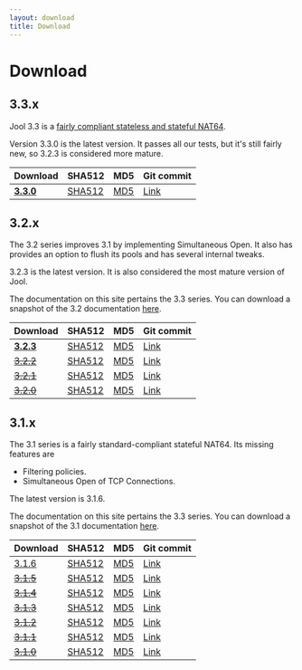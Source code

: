 ```yaml
---
layout: download
title: Download
---
```


# Download

<!--
	BTW: These links are absolute because we don't version track the files.
	If they were relative, they would break when the documentation is
	generated manually.
-->

## 3.3.x

Jool 3.3 is a [fairly compliant stateless and stateful NAT64](intro-jool.html#compliance).

Version 3.3.0 is the latest version. It passes all our tests, but it's still fairly new, so 3.2.3 is considered more mature.

| Download | SHA512 | MD5| Git commit |
|----------|--------|----|------------|
| **[3.3.0](https://www.jool.mx/download/Jool-3.3.0.zip)** | [SHA512](https://www.jool.mx/download/Jool-3.3.0.sha) | [MD5](https://www.jool.mx/download/Jool-3.3.0.md5) | <a href="TODO" target="_blank">Link</a> |

## 3.2.x

The 3.2 series improves 3.1 by implementing Simultaneous Open. It also has provides an option to flush its pools and has several internal tweaks.

3.2.3 is the latest version. It is also considered the most mature version of Jool.

The documentation on this site pertains the 3.3 series. You can download a snapshot of the 3.2 documentation [here](https://www.jool.mx/download/Jool-3.2-doc.zip).

| Download | SHA512 | MD5| Git commit |
|----------|--------|----|------------|
| **[3.2.3](https://www.jool.mx/download/Jool-3.2.3.zip)** | [SHA512](https://www.jool.mx/download/Jool-3.2.3.sha) | [MD5](https://www.jool.mx/download/Jool-3.2.3.md5) | <a href="TODO" target="_blank">Link</a> |
| <del>[3.2.2](https://www.jool.mx/download/Jool-3.2.2.zip)</del> | [SHA512](https://www.jool.mx/download/Jool-3.2.2.sha) | [MD5](https://www.jool.mx/download/Jool-3.2.2.md5) | <a href="https://github.com/NICMx/NAT64/tree/3025ec2ddf9dd3095943f473c0d0c4cecb699969" target="_blank">Link</a> |
| <del>[3.2.1](https://www.jool.mx/download/Jool-3.2.1.zip)</del> | [SHA512](https://www.jool.mx/download/Jool-3.2.1.sha) | [MD5](https://www.jool.mx/download/Jool-3.2.1.md5) | <a href="https://github.com/NICMx/NAT64/tree/3025ec2ddf9dd3095943f473c0d0c4cecb699969" target="_blank">Link</a> |
| <del>[3.2.0](https://www.jool.mx/download/Jool-3.2.0.zip)</del> | [SHA512](https://www.jool.mx/download/Jool-3.2.0.sha) | [MD5](https://www.jool.mx/download/Jool-3.2.0.md5) | <a href="https://github.com/NICMx/NAT64/tree/42c9f26494f9f5ce1022e823ccd1d83f4e825f90" target="_blank">Link</a> |

## 3.1.x

The 3.1 series is a fairly standard-compliant stateful NAT64. Its missing features are

- Filtering policies.
- Simultaneous Open of TCP Connections.

The latest version is 3.1.6.

The documentation on this site pertains the 3.3 series. You can download a snapshot of the 3.1 documentation [here](https://www.jool.mx/download/Jool-3.1-doc.zip).

| Download | SHA512 | MD5| Git commit |
|----------|--------|----|------------|
| [3.1.6](https://www.jool.mx/download/Jool-3.1.6.zip) | [SHA512](https://www.jool.mx/download/Jool-3.1.6.sha) | [MD5](https://www.jool.mx/download/Jool-3.1.6.md5) | <a href="https://github.com/NICMx/NAT64/tree/9940538f97abb517e93321dfafdc7cbf2722fd4c" target="_blank">Link</a> |
| <del>[3.1.5](https://www.jool.mx/download/Jool-3.1.5.zip)</del> | [SHA512](https://www.jool.mx/download/Jool-3.1.5.sha) | [MD5](https://www.jool.mx/download/Jool-3.1.5.md5) | <a href="https://github.com/NICMx/NAT64/tree/160ffa2b6a65fdd63d23d798d4e8b6298c2d80a7" target="_blank">Link</a> |
| <del>[3.1.4](https://www.jool.mx/download/Jool-3.1.4.zip)</del> | [SHA512](https://www.jool.mx/download/Jool-3.1.4.sha) | [MD5](https://www.jool.mx/download/Jool-3.1.4.md5) | <a href="https://github.com/NICMx/NAT64/tree/3b966aa7444871c097c5a5b53cae97ff3a562a4b" target="_blank">Link</a> |
| <del>[3.1.3](https://www.jool.mx/download/Jool-3.1.3.zip)</del> | [SHA512](https://www.jool.mx/download/Jool-3.1.3.sha) | [MD5](https://www.jool.mx/download/Jool-3.1.3.md5) | <a href="https://github.com/NICMx/NAT64/tree/0f7b45aed72d69f9ec2b70330676275efa67803d" target="_blank">Link</a> |
| <del>[3.1.2](https://www.jool.mx/download/Jool-3.1.2.zip)</del> | [SHA512](https://www.jool.mx/download/Jool-3.1.2.sha) | [MD5](https://www.jool.mx/download/Jool-3.1.2.md5) | <a href="https://github.com/NICMx/NAT64/tree/f5448eade6beb5203ed24dd9512684bc2029c347" target="_blank">Link</a> |
| <del>[3.1.1](https://www.jool.mx/download/Jool-3.1.1.zip)</del> | [SHA512](https://www.jool.mx/download/Jool-3.1.1.sha) | [MD5](https://www.jool.mx/download/Jool-3.1.1.md5) | <a href="https://github.com/NICMx/NAT64/tree/ae721854424426724fbd36d8c457b05ecfb61ff3" target="_blank">Link</a> |
| <del>[3.1.0](https://www.jool.mx/download/Jool-3.1.0.zip)</del> | [SHA512](https://www.jool.mx/download/Jool-3.1.0.sha) | [MD5](https://www.jool.mx/download/Jool-3.1.0.md5) | <a href="https://github.com/NICMx/NAT64/tree/6253045533c502264172c889a03794b1da816ab8" target="_blank">Link</a> |


